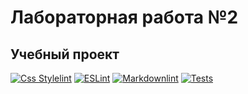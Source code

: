 # Лабораторная работа №2

## Учебный проект

[![Css Stylelint](https://github.com/Dimitricas1/web-development/actions/workflows/stylelint.yml/badge.svg?branch=lab2-heroes)](https://github.com/Dimitricas1/web-development/actions/workflows/stylelint.yml)
[![ESLint](https://github.com/Dimitricas1/web-development/actions/workflows/eslint.yml/badge.svg?branch=lab2-heroes)](https://github.com/Dimitricas1/web-development/actions/workflows/eslint.yml)
[![Markdownlint](https://github.com/Dimitricas1/web-development/actions/workflows/markdownlint.yml/badge.svg?branch=lab2-heroes)](https://github.com/Dimitricas1/web-development/actions/workflows/markdownlint.yml)
[![Tests](https://github.com/Dimitricas1/web-development/actions/workflows/test.yml/badge.svg?branch=lab2-heroes)](https://github.com/Dimitricas1/web-development/actions/workflows/test.yml)

